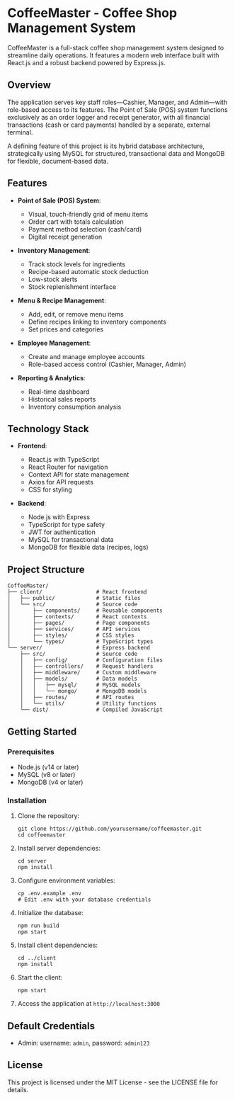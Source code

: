 # CoffeeMaster - Coffee Shop Management System

CoffeeMaster is a full-stack coffee shop management system designed to streamline daily operations. It features a modern web interface built with React.js and a robust backend powered by Express.js.

## Overview

The application serves key staff roles—Cashier, Manager, and Admin—with role-based access to its features. The Point of Sale (POS) system functions exclusively as an order logger and receipt generator, with all financial transactions (cash or card payments) handled by a separate, external terminal.

A defining feature of this project is its hybrid database architecture, strategically using MySQL for structured, transactional data and MongoDB for flexible, document-based data.

## Features

- **Point of Sale (POS) System**:
  - Visual, touch-friendly grid of menu items
  - Order cart with totals calculation
  - Payment method selection (cash/card)
  - Digital receipt generation

- **Inventory Management**:
  - Track stock levels for ingredients
  - Recipe-based automatic stock deduction
  - Low-stock alerts
  - Stock replenishment interface

- **Menu & Recipe Management**:
  - Add, edit, or remove menu items
  - Define recipes linking to inventory components
  - Set prices and categories

- **Employee Management**:
  - Create and manage employee accounts
  - Role-based access control (Cashier, Manager, Admin)

- **Reporting & Analytics**:
  - Real-time dashboard
  - Historical sales reports
  - Inventory consumption analysis

## Technology Stack

- **Frontend**:
  - React.js with TypeScript
  - React Router for navigation
  - Context API for state management
  - Axios for API requests
  - CSS for styling

- **Backend**:
  - Node.js with Express
  - TypeScript for type safety
  - JWT for authentication
  - MySQL for transactional data
  - MongoDB for flexible data (recipes, logs)

## Project Structure

```
CoffeeMaster/
├── client/                 # React frontend
│   ├── public/             # Static files
│   └── src/                # Source code
│       ├── components/     # Reusable components
│       ├── contexts/       # React contexts
│       ├── pages/          # Page components
│       ├── services/       # API services
│       ├── styles/         # CSS styles
│       └── types/          # TypeScript types
└── server/                 # Express backend
    ├── src/                # Source code
    │   ├── config/         # Configuration files
    │   ├── controllers/    # Request handlers
    │   ├── middleware/     # Custom middleware
    │   ├── models/         # Data models
    │   │   ├── mysql/      # MySQL models
    │   │   └── mongo/      # MongoDB models
    │   ├── routes/         # API routes
    │   └── utils/          # Utility functions
    └── dist/               # Compiled JavaScript
```

## Getting Started

### Prerequisites

- Node.js (v14 or later)
- MySQL (v8 or later)
- MongoDB (v4 or later)

### Installation

1. Clone the repository:
   ```
   git clone https://github.com/yourusername/coffeemaster.git
   cd coffeemaster
   ```

2. Install server dependencies:
   ```
   cd server
   npm install
   ```

3. Configure environment variables:
   ```
   cp .env.example .env
   # Edit .env with your database credentials
   ```

4. Initialize the database:
   ```
   npm run build
   npm start
   ```

5. Install client dependencies:
   ```
   cd ../client
   npm install
   ```

6. Start the client:
   ```
   npm start
   ```

7. Access the application at `http://localhost:3000`

## Default Credentials

- Admin: username: `admin`, password: `admin123`

## License

This project is licensed under the MIT License - see the LICENSE file for details. 